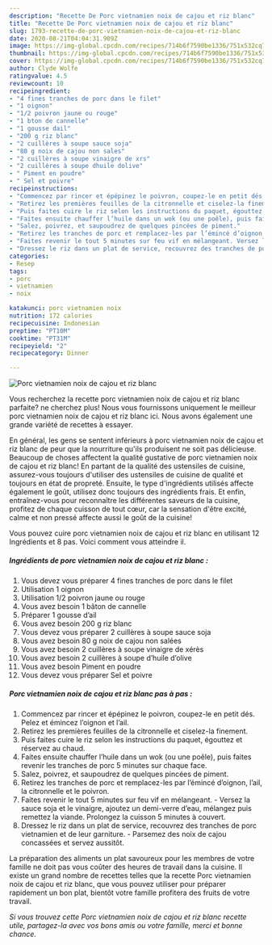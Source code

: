 ```yaml
---
description: "Recette De Porc vietnamien noix de cajou et riz blanc"
title: "Recette De Porc vietnamien noix de cajou et riz blanc"
slug: 1793-recette-de-porc-vietnamien-noix-de-cajou-et-riz-blanc
date: 2020-08-21T04:04:31.909Z
image: https://img-global.cpcdn.com/recipes/714b6f7590be1336/751x532cq70/porc-vietnamien-noix-de-cajou-et-riz-blanc-photo-principale-de-la-recette.jpg
thumbnail: https://img-global.cpcdn.com/recipes/714b6f7590be1336/751x532cq70/porc-vietnamien-noix-de-cajou-et-riz-blanc-photo-principale-de-la-recette.jpg
cover: https://img-global.cpcdn.com/recipes/714b6f7590be1336/751x532cq70/porc-vietnamien-noix-de-cajou-et-riz-blanc-photo-principale-de-la-recette.jpg
author: Clyde Wolfe
ratingvalue: 4.5
reviewcount: 10
recipeingredient:
- "4 fines tranches de porc dans le filet"
- "1 oignon"
- "1/2 poivron jaune ou rouge"
- "1 bton de cannelle"
- "1 gousse dail"
- "200 g riz blanc"
- "2 cuillères à soupe sauce soja"
- "80 g noix de cajou non sales"
- "2 cuillères à soupe vinaigre de xrs"
- "2 cuillères à soupe dhuile dolive"
- " Piment en poudre"
- " Sel et poivre"
recipeinstructions:
- "Commencez par rincer et épépinez le poivron, coupez-le en petit dés. Pelez et émincez l’oignon et l’ail."
- "Retirez les premières feuilles de la citronnelle et ciselez-la finement."
- "Puis faites cuire le riz selon les instructions du paquet, égouttez et réservez au chaud."
- "Faites ensuite chauffer l’huile dans un wok (ou une poêle), puis faites revenir les tranches de porc 5 minutes sur chaque face."
- "Salez, poivrez, et saupoudrez de quelques pincées de piment."
- "Retirez les tranches de porc et remplacez-les par l’émincé d’oignon, l’ail, la citronnelle et le poivron."
- "Faites revenir le tout 5 minutes sur feu vif en mélangeant. Versez la sauce soja et le vinaigre, ajoutez un demi-verre d’eau, mélangez puis remettez la viande. Prolongez la cuisson 5 minutes à couvert."
- "Dressez le riz dans un plat de service, recouvrez des tranches de porc vietnamien et de leur garniture. Parsemez des noix de cajou concassées et servez aussitôt."
categories:
- Resep
tags:
- porc
- vietnamien
- noix

katakunci: porc vietnamien noix 
nutrition: 172 calories
recipecuisine: Indonesian
preptime: "PT10M"
cooktime: "PT31M"
recipeyield: "2"
recipecategory: Dinner

---
```



![Porc vietnamien noix de cajou et riz blanc](https://img-global.cpcdn.com/recipes/714b6f7590be1336/751x532cq70/porc-vietnamien-noix-de-cajou-et-riz-blanc-photo-principale-de-la-recette.jpg)

Vous recherchez la recette porc vietnamien noix de cajou et riz blanc parfaite? ne cherchez plus! Nous vous fournissons uniquement le meilleur porc vietnamien noix de cajou et riz blanc ici. Nous avons également une grande variété de recettes à essayer.

En général, les gens se sentent inférieurs à porc vietnamien noix de cajou et riz blanc de peur que la nourriture qu'ils produisent ne soit pas délicieuse. Beaucoup de choses affectent la qualité gustative de porc vietnamien noix de cajou et riz blanc! En partant de la qualité des ustensiles de cuisine, assurez-vous toujours d'utiliser des ustensiles de cuisine de qualité et toujours en état de propreté. Ensuite, le type d'ingrédients utilisés affecte également le goût, utilisez donc toujours des ingrédients frais. Et enfin, entraînez-vous pour reconnaître les différentes saveurs de la cuisine, profitez de chaque cuisson de tout cœur, car la sensation d'être excité, calme et non pressé affecte aussi le goût de la cuisine!

<!--inarticleads1-->

Vous pouvez cuire porc vietnamien noix de cajou et riz blanc en utilisant 12 Ingrédients et 8 pas. Voici comment vous atteindre il.

##### Ingrédients de porc vietnamien noix de cajou et riz blanc :

1. Vous devez vous préparer 4 fines tranches de porc dans le filet
1. Utilisation 1 oignon
1. Utilisation 1/2 poivron jaune ou rouge
1. Vous avez besoin 1 bâton de cannelle
1. Préparer 1 gousse d’ail
1. Vous avez besoin 200 g riz blanc
1. Vous devez vous préparer 2 cuillères à soupe sauce soja
1. Vous avez besoin 80 g noix de cajou non salées
1. Vous avez besoin 2 cuillères à soupe vinaigre de xérès
1. Vous avez besoin 2 cuillères à soupe d’huile d’olive
1. Vous avez besoin  Piment en poudre
1. Vous devez vous préparer  Sel et poivre




<!--inarticleads2-->

##### Porc vietnamien noix de cajou et riz blanc pas à pas :

1. Commencez par rincer et épépinez le poivron, coupez-le en petit dés. Pelez et émincez l’oignon et l’ail.
1. Retirez les premières feuilles de la citronnelle et ciselez-la finement.
1. Puis faites cuire le riz selon les instructions du paquet, égouttez et réservez au chaud.
1. Faites ensuite chauffer l’huile dans un wok (ou une poêle), puis faites revenir les tranches de porc 5 minutes sur chaque face.
1. Salez, poivrez, et saupoudrez de quelques pincées de piment.
1. Retirez les tranches de porc et remplacez-les par l’émincé d’oignon, l’ail, la citronnelle et le poivron.
1. Faites revenir le tout 5 minutes sur feu vif en mélangeant. - Versez la sauce soja et le vinaigre, ajoutez un demi-verre d’eau, mélangez puis remettez la viande. Prolongez la cuisson 5 minutes à couvert.
1. Dressez le riz dans un plat de service, recouvrez des tranches de porc vietnamien et de leur garniture. - Parsemez des noix de cajou concassées et servez aussitôt.




<!--inarticleads1-->

<p>
La préparation des aliments un plat savoureux pour les membres de votre famille ne doit pas vous coûter des heures de travail dans la cuisine. Il existe un grand nombre de recettes telles que la recette Porc vietnamien noix de cajou et riz blanc, que vous pouvez utiliser pour préparer rapidement un bon plat, bientôt votre famille profitera des fruits de votre travail.
</p>

<p>
<i>Si vous trouvez cette Porc vietnamien noix de cajou et riz blanc recette utile, partagez-la avec vos bons amis ou votre famille, merci et bonne chance.</i>
</p>
